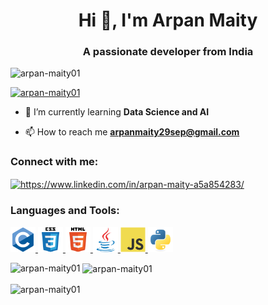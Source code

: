 <h1 align="center">Hi 👋, I'm Arpan Maity</h1>
<h3 align="center">A passionate developer from India</h3>

<p align="left"> <img src="https://komarev.com/ghpvc/?username=arpan-maity01&label=Profile%20views&color=0e75b6&style=flat" alt="arpan-maity01" /> </p>

<p align="left"> <a href="https://github.com/ryo-ma/github-profile-trophy"><img src="https://github-profile-trophy.vercel.app/?username=arpan-maity01" alt="arpan-maity01" /></a> </p>

- 🌱 I’m currently learning **Data Science and AI**

- 📫 How to reach me **arpanmaity29sep@gmail.com**

<h3 align="left">Connect with me:</h3>
<p align="left">
<a href="https://linkedin.com/in/https://www.linkedin.com/in/arpan-maity-a5a854283/" target="blank"><img align="center" src="https://raw.githubusercontent.com/rahuldkjain/github-profile-readme-generator/master/src/images/icons/Social/linked-in-alt.svg" alt="https://www.linkedin.com/in/arpan-maity-a5a854283/" height="30" width="40" /></a>
</p>

<h3 align="left">Languages and Tools:</h3>
<p align="left"> <a href="https://www.cprogramming.com/" target="_blank" rel="noreferrer"> <img src="https://raw.githubusercontent.com/devicons/devicon/master/icons/c/c-original.svg" alt="c" width="40" height="40"/> </a> <a href="https://www.w3schools.com/css/" target="_blank" rel="noreferrer"> <img src="https://raw.githubusercontent.com/devicons/devicon/master/icons/css3/css3-original-wordmark.svg" alt="css3" width="40" height="40"/> </a> <a href="https://www.w3.org/html/" target="_blank" rel="noreferrer"> <img src="https://raw.githubusercontent.com/devicons/devicon/master/icons/html5/html5-original-wordmark.svg" alt="html5" width="40" height="40"/> </a> <a href="https://www.java.com" target="_blank" rel="noreferrer"> <img src="https://raw.githubusercontent.com/devicons/devicon/master/icons/java/java-original.svg" alt="java" width="40" height="40"/> </a> <a href="https://developer.mozilla.org/en-US/docs/Web/JavaScript" target="_blank" rel="noreferrer"> <img src="https://raw.githubusercontent.com/devicons/devicon/master/icons/javascript/javascript-original.svg" alt="javascript" width="40" height="40"/> </a> <a href="https://www.python.org" target="_blank" rel="noreferrer"> <img src="https://raw.githubusercontent.com/devicons/devicon/master/icons/python/python-original.svg" alt="python" width="40" height="40"/> </a> </p>

<p><img align="left" src="https://github-readme-stats.vercel.app/api/top-langs?username=arpan-maity01&show_icons=true&locale=en&layout=compact" alt="arpan-maity01" /></p>

<p>&nbsp;<img align="center" src="https://github-readme-stats.vercel.app/api?username=arpan-maity01&show_icons=true&locale=en" alt="arpan-maity01" /></p>

<p><img align="center" src="https://github-readme-streak-stats.herokuapp.com/?user=arpan-maity01&" alt="arpan-maity01" /></p>
